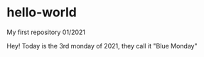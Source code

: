 # hello-world
My first repository 01/2021

Hey!
Today is the 3rd monday of 2021, they call it "Blue Monday"
